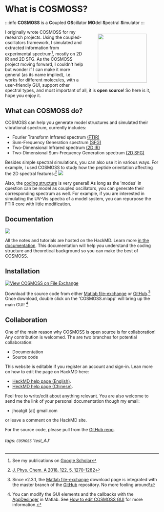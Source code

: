 What is COSMOSS?
===
:::info
**COSMOSS** is a **C**oupled **OS**cillator **MO**del **S**pectral **S**imulator
:::


<figure style="float:right;">
    <img src="https://i.imgur.com/HOQWa4m.png" align="right" width="160" height="160">
</figure>

I originally wrote COSMOSS for my research projects. Using the coupled-oscillators framework, I simulated and extracted  information from experimental spectrum[^GoogleScholar], mostly on 2D IR and 2D SFG. As the COSMOSS project moving forward, I couldn't help but wonder if I can make it more general (as its name implied), i.e. works for different molecules, with a user-friendly GUI, support other spectral types, and most important of all, it is **open source**! So here is it, hope you enjoy it.   

## What can COSMOSS do?
COSMOSS can help you generate model structures and simulated their vibrational spectrum, currently includes:

- Fourier Transform Infrared spectrum [(FTIR)](https://en.wikipedia.org/wiki/Fourier-transform_infrared_spectroscopy)
- Sum-Frequency Generation spectrum [(SFG)](https://en.wikipedia.org/wiki/Sum_frequency_generation_spectroscopy)
- Two-Dimensional Infrared spectrum [(2D IR)](https://en.wikipedia.org/wiki/Two-dimensional_infrared_spectroscopy)
- Two-Dimensional Sum-Frequency Generation spectrum [(2D SFG)](https://zanni.chem.wisc.edu/2d-sfg-spectroscopy/)

Besides simple spectral simulations, you can also use it in various ways. For example, I used COSMOSS to study how the peptide orientation affecting the 2D spectral features:[^Ref_Paper_1] 
![](https://i.imgur.com/5M4loNP.gif)


Also, the [coding structure](https://hackmd.io/@jjh/COSMOSS_Code_Structure) is very general! As long as the 'modes' in question can be model as  coupled oscillators, you can generate their corresponding spectrum as well. For example, if you are interested in simulating the UV-Vis spectra of a model system, you can repurpose the FTIR core with little modification. 


Documentation
---
![](https://i.imgur.com/pDJrSvz.jpg)

All the notes and tutorials are hosted on the HackMD. Learn more [in the documentation](https://hackmd.io/@jjh/COSMOSS). This documentation will help you understand the coding structure and theoretical background so you can make the best of COSMOSS.




Installation
---
[![View COSMOSS on File Exchange](https://www.mathworks.com/matlabcentral/images/matlab-file-exchange.svg)](https://www.mathworks.com/matlabcentral/fileexchange/64433-cosmoss)

Download the source code from either [Matlab file-exchange](https://www.mathworks.com/matlabcentral/fileexchange/64433-cosmoss) or [GitHub](https://github.com/JJ-Ho/COSMOSS).[^Download] Once download, double click on the 'COSMOSS.mlapp' will bring up the main GUI! [^mlapp]

Collaboration
---
One of the main reason why COSMOSS is open source is for collaboration! Any contribution is welcomed. The are two branches for potential collaboration:

- Documentation
- Source code

This website is editable if you register an account and sign-in.  Lean more on how to edit the page on HackMD here: 
- [HeckMD help page (English)](https://hackmd.io/c/tutorials/%2Fs%2Ftutorials). 
- [HeckMD help page (Chinese)](https://hackmd.io/c/tutorials-tw/%2Fs%2Ftutorials-tw). 

Feel free to write/edit about anything relevant. You are also welcome to send me the link of your personal documentation though my email: 

- jhoatgit [at] gmail.com

or leave a comment on the HackMD site. 

For the source code, please pull from the [GitHub repo](https://github.com/JJ-Ho/COSMOSS).


[^GoogleScholar]: See my publications on [Google Scholar](https://scholar.google.com/citations?user=O8Y6wd8AAAAJ&hl=en&authuser=1)

[^Ref_Paper_1]: [J. Phys. Chem. A 2018, 122, 5, 1270-1282](https://pubs.acs.org/doi/abs/10.1021/acs.jpca.7b11934)

[^Download]:Since v2.3.1, the [Matlab file-exchange](https://www.mathworks.com/matlabcentral/fileexchange/64433-cosmoss) download page is integrated with the master branch of the [GitHub](https://github.com/JJ-Ho/COSMOSS) repository. No more fooling around!

[^mlapp]: You can modify the GUI elements and the callbacks with the [AppDesinger](https://www.mathworks.com/videos/app-designer-overview-1510748719083.html) in Matlab. See [How to edit COSMOSS GUI](https://hackmd.io/@jjh/EditGUI) for more information.


###### tags: `COSMOSS` 'test_AJ'



